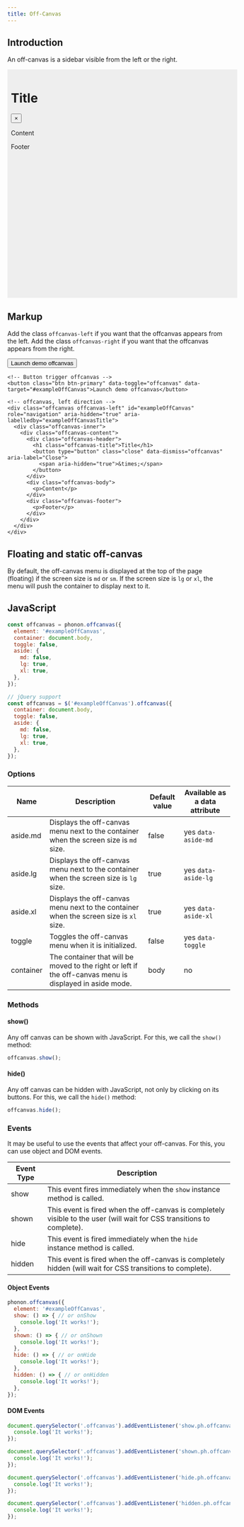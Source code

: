 ```yaml
---
title: Off-Canvas
---
```


## Introduction

An off-canvas is a sidebar visible from the left or the right.

<div style="width:100%;padding:8px;height:500px;background:#eee;position:relative;">
  <div class="offcanvas offcanvas-left" style="position:static" id="exampleOffCanvas" role="navigation" aria-hidden="true" aria-labelledby="exampleOffCanvasTitle">
    <div class="offcanvas-inner">
      <div class="offcanvas-content">
        <div class="offcanvas-header">
          <h1 class="offcanvas-title">Title</h1>
          <button type="button" class="close" data-dismiss="offcanvas" aria-label="Close">
            <span aria-hidden="true">&times;</span>
          </button>
        </div>
        <div class="offcanvas-body">
          <p>Content</p>
        </div>
        <div class="offcanvas-footer">
          <p>Footer</p>
        </div>
      </div>
    </div>
  </div>
</div>

## Markup

Add the class `offcanvas-left` if you want that the offcanvas appears from the left.
Add the class `offcanvas-right` if you want that the offcanvas appears from the right.

<button class="btn btn-primary" data-toggle="offcanvas" data-target="#exampleOffCanvas">Launch demo offcanvas</button>


```html!
<!-- Button trigger offcanvas -->
<button class="btn btn-primary" data-toggle="offcanvas" data-target="#exampleOffCanvas">Launch demo offcanvas</button>

<!-- offcanvas, left direction -->
<div class="offcanvas offcanvas-left" id="exampleOffCanvas" role="navigation" aria-hidden="true" aria-labelledby="exampleOffCanvasTitle">
  <div class="offcanvas-inner">
    <div class="offcanvas-content">
      <div class="offcanvas-header">
        <h1 class="offcanvas-title">Title</h1>
        <button type="button" class="close" data-dismiss="offcanvas" aria-label="Close">
          <span aria-hidden="true">&times;</span>
        </button>
      </div>
      <div class="offcanvas-body">
        <p>Content</p>
      </div>
      <div class="offcanvas-footer">
        <p>Footer</p>
      </div>
    </div>
  </div>
</div>
```

## Floating and static off-canvas

By default, the off-canvas menu is displayed at the top of the page (floating) if the screen size is `md` or `sm`.
If the screen size is `lg` or `xl`, the menu will push the container to display next to it.


## JavaScript

```js
const offcanvas = phonon.offcanvas({
  element: '#exampleOffCanvas',
  container: document.body,
  toggle: false,
  aside: {
    md: false,
    lg: true,
    xl: true,
  },
});

// jQuery support
const offcanvas = $('#exampleOffCanvas').offcanvas({
  container: document.body,
  toggle: false,
  aside: {
    md: false,
    lg: true,
    xl: true,
  },
});
```

### Options

|     Name     |     Description      |     Default value      |     Available as a data attribute      |
|----------------|----------------------|-------------------------|-------------------------------------|
|    aside.md      |  Displays the off-canvas menu next to the container when the screen size is `md` size. | false | yes `data-aside-md` |
|    aside.lg      |  Displays the off-canvas menu next to the container when the screen size is `lg` size. | true | yes `data-aside-lg` |
|    aside.xl      |  Displays the off-canvas menu next to the container when the screen size is `xl` size. | true | yes `data-aside-xl` |
|    toggle      |  Toggles the off-canvas menu when it is initialized. | false | yes `data-toggle` |
|    container      |  The container that will be moved to the right or left if the off-canvas menu is displayed in aside mode. | body | no |


### Methods

#### show()

Any off canvas can be shown with JavaScript. For this, we call the `show()` method:

```js
offcanvas.show();
```


#### hide()

Any off canvas can be hidden with JavaScript, not only by clicking on its buttons. For this, we call the `hide()` method:

```js
offcanvas.hide();
```


### Events

It may be useful to use the events that affect your off-canvas.
For this, you can use object and DOM events.


|     Event Type     |     Description      |
|--------------------|----------------------|
|  show    |   This event fires immediately when the `show` instance method is called.   |
|  shown   |  This event is fired when the off-canvas is completely visible to the user (will wait for CSS transitions to complete).    |
|  hide    |    This event is fired immediately when the `hide` instance method is called.   |
|  hidden  |   This event is fired when the off-canvas is completely hidden (will wait for CSS transitions to complete).    |



#### Object Events

```js
phonon.offcanvas({
  element: '#exampleOffCanvas',
  show: () => { // or onShow
    console.log('It works!');
  },
  shown: () => { // or onShown
    console.log('It works!');
  },
  hide: () => { // or onHide
    console.log('It works!');
  },
  hidden: () => { // or onHidden
    console.log('It works!');
  },
});
```

#### DOM Events

```js
document.querySelector('.offcanvas').addEventListener('show.ph.offcanvas', () => {
  console.log('It works!');
});

document.querySelector('.offcanvas').addEventListener('shown.ph.offcanvas', () => {
  console.log('It works!');
});

document.querySelector('.offcanvas').addEventListener('hide.ph.offcanvas', () => {
  console.log('It works!');
});

document.querySelector('.offcanvas').addEventListener('hidden.ph.offcanvas', () => {
  console.log('It works!');
});
```
